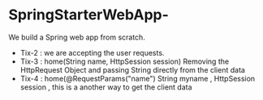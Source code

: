 # SpringStarterWebApp-
We build a Spring web app from scratch. 
- Tix-2 : we are accepting the user requests. 
- Tix-3 : home(String name, HttpSession session) Removing the HttpRequest Object and passing String directly from the client data
- Tix-4 : home(@RequestParams("name") String myname , HttpSession session , this is a another way to get the client data

